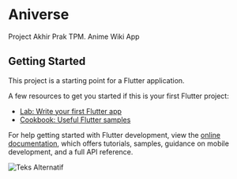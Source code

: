 # Aniverse

Project Akhir Prak TPM.
Anime Wiki App

## Getting Started

This project is a starting point for a Flutter application.

A few resources to get you started if this is your first Flutter project:

- [Lab: Write your first Flutter app](https://docs.flutter.dev/get-started/codelab)
- [Cookbook: Useful Flutter samples](https://docs.flutter.dev/cookbook)

For help getting started with Flutter development, view the
[online documentation](https://docs.flutter.dev/), which offers tutorials,
samples, guidance on mobile development, and a full API reference.

![Teks Alternatif](https://media.suara.com/pictures/653x366/2022/04/10/86752-ilustrasi-anime-jepang-populerfacebookfandom.jpg)

